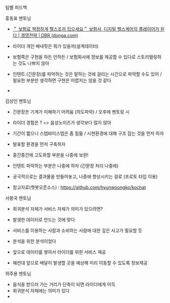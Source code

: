 팀별 피드백



홍동표 멘토님

- [＂ 보험료 책정하게 헬스조끼 입으세요＂ 보험사, 디지털 헬스케어의 플레이어가 된다 | 경영전략 | DBR (donga.com)](https://dbr.donga.com/article/view/1203/article_no/7784)



- 라이더 개인 베네핏은 뭐가 있을까(설계데이터)
- 보험쪽은 구현을 하든 안하든 / 보험회사에 정보를 제공할 수 있다로 스토리텔링하는 것도 나쁘지 않아



- 인텐트 (긴문장)를 파악하는 것은 말하는 것에 걸리는 시간으로 파악할 수도 있어 / 필요한 부분만 생각하면 구현은 어렵지는 않을 것 같다



- 



김상인 멘토님

- 긴문장은 기계가 이해하기 어려움 (의도파악) / 오후에 멘토링 시
- 라이더 경험은 ? => 음성노이즈가 생각보다 많지 않아
- 기간이 짧으니 스텝바이스텝은 좀 힘듦 / 시현환경에 대해 구조 잡는 것을 먼저 하자
- 발표할 환경을 먼저 구축하자
- 중간중간에 고도화할 부분을 나중에 보완!
- 인텐트 파악하는 부분은 나중에 하자 (긴문장 처리 나중에)
- 궁극적으로는 결과물을 만들어놓고, 나중에 향상시키는 걸로 (프로토 타입 이용)



- 참고자료(챗봇오픈소스) : https://github.com/hyunwoongko/kochat





서봉국 멘토님

- 회귀분석 자체가 서비스 자체가 의미가 있으려면?
- 발생한 데이터로 만드는 것에 맞다
- 서비스를 이용하는 사람과 소비하는 사람에 대한 깊은 사고가 필요할 듯
- 분석을 위한 분석이었다



- 앞으로 데이터를 쌓아서 라이더를 위한 서비스 제공
- 예컨대 앞으로 배달이 발생할 곳을 예상해 미리 이동할 수 있도록 정보제공



허주용 멘토님

- 음식을 받으러 가는 거리가 단축이 되면 라이더에게 이득 
- 회귀분석 자체에는 의미가 있다
- 





